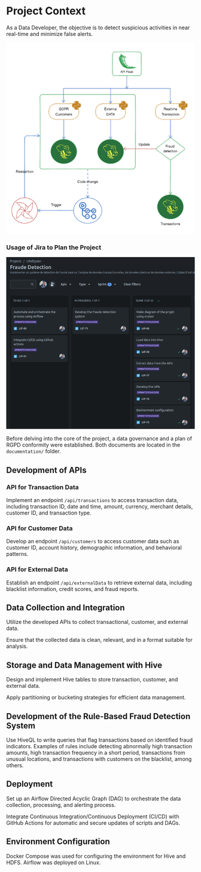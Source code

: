 # Project Context

As a Data Developer, the objective is to detect suspicious activities in near real-time and minimize false alerts.

![Project Workflow](images/diagram.png)

### Usage of Jira to Plan the Project
![Jira Project Plan](images/jira_plan.png)

Before delving into the core of the project, a data governance and a plan of RGPD conformity were established. Both documents are located in the `documentation/` folder.

## Development of APIs

### API for Transaction Data
Implement an endpoint `/api/transactions` to access transaction data, including transaction ID, date and time, amount, currency, merchant details, customer ID, and transaction type.

### API for Customer Data
Develop an endpoint `/api/customers` to access customer data such as customer ID, account history, demographic information, and behavioral patterns.

### API for External Data
Establish an endpoint `/api/externalData` to retrieve external data, including blacklist information, credit scores, and fraud reports.

## Data Collection and Integration

Utilize the developed APIs to collect transactional, customer, and external data.

Ensure that the collected data is clean, relevant, and in a format suitable for analysis.

## Storage and Data Management with Hive

Design and implement Hive tables to store transaction, customer, and external data.

Apply partitioning or bucketing strategies for efficient data management.

## Development of the Rule-Based Fraud Detection System

Use HiveQL to write queries that flag transactions based on identified fraud indicators. Examples of rules include detecting abnormally high transaction amounts, high transaction frequency in a short period, transactions from unusual locations, and transactions with customers on the blacklist, among others.

## Deployment

Set up an Airflow Directed Acyclic Graph (DAG) to orchestrate the data collection, processing, and alerting process.

Integrate Continuous Integration/Continuous Deployment (CI/CD) with GitHub Actions for automatic and secure updates of scripts and DAGs.

## Environment Configuration

Docker Compose was used for configuring the environment for Hive and HDFS. Airflow was deployed on Linux.
